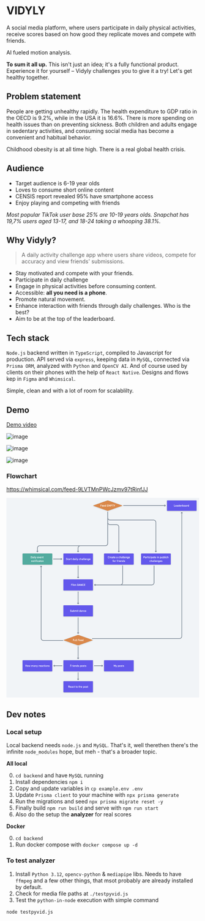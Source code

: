 # VIDYLY

A social media platform, where users participate in daily physical activities, receive scores based on how good they replicate moves and compete with friends. 

AI fueled motion analysis.

**To sum it all up.** This isn't just an idea; it's a fully functional product. Experience it for yourself – Vidyly challenges you to give it a try! Let's get healthy together. 

## Problem statement

People are getting unhealthy rapidly. The health expenditure to GDP ratio in the OECD is 9.2%, while in the USA it is 16.6%. There is more spending on health issues than on preventing sickness. Both children and adults engage in sedentary activities, and consuming social media has become a convenient and habitual behavior. 

Childhood obesity is at all time high. There is a real global health crisis.

## Audience

- Target audience is 6-19 year olds
- Loves to consume short online content
- CENSIS report revealed 95% have smartphone access
- Enjoy playing and competing with friends


_Most popular TikTok user base 25% are 10-19 years olds._
_Snapchat has 19,7% users aged 13-17, and 18-24 taking a whooping 38.1%._

## Why Vidyly?

>A daily activity challenge app where users share videos, compete for accuracy and view friends' submissions.

- Stay motivated and compete with your friends.
- Participate in daily challenge
- Engage in physical activities before consuming content.
- Accessible: **all you need is a phone**.
- Promote natural movement.
- Enhance interaction with friends through daily challenges. Who is the best?
- Aim to be at the top of the leaderboard.

## Tech stack

`Node.js` backend written in `TypeScript`, compiled to Javascript for production. API served via `express`, keeping data in `MySQL`, connected via `Prisma ORM`, analyzed with `Python` and `OpenCV AI`. And of course used by clients on their phones with the help of `React Native`. Designs and flows kep in `Figma` and `Whimsical`. 

Simple, clean and with a lot of room for scalablilty.
## Demo

[Demo video](https://emp.lv/full2.mp4)

![image](./aifootage.gif)

![image](./appdemo.gif)

![image](./activity-types.gif)

### Flowchart

https://whimsical.com/feed-9LVTMnPWcJzmv97tRinfJJ

![image](./flowchart.png)

## Dev notes

### Local setup

Local backend needs `node.js` and `MySQL`. That's it, well therethen there's the infinite `node_modules` hope, but meh - that's a broader topic.

**All local**

0. `cd backend` and have `MySQL` running
1. Install dependencies `npm i`
2. Copy and update variables in `cp example.env .env`
3. Update `Prisma client` to your machine with `npx prisma generate`
4. Run the migrations and seed `npx prisma migrate reset -y`
5. Finally build `npm run build` and serve with `npm run start`
6. Also do the setup the **analyzer** for real scores

**Docker**

0. `cd backend`
1. Run docker compose with `docker compose up -d`

### To test analyzer

1. Install `Python 3.12`, `opencv-python` & `mediapipe` libs. Needs to have `ffmpeg` and a few other things, that msot probably are already installed by default.
2. Check for media file paths at `./testpyvid.js`
3. Test the `python-in-node` execution with simple command 
```
node testpyvid.js
```
